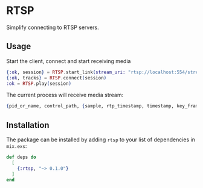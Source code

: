 # RTSP

Simplify connecting to RTSP servers.

## Usage

Start the client, connect and start receiving media

```elixir
{:ok, session} = RTSP.start_link(stream_uri: "rtsp://localhost:554/stream", allowed_media_types: [:video])
{:ok, tracks} = RTSP.connect(session)
:ok = RTSP.play(session)
```

The current process will receive media stream:
```elixir
{pid_or_name, control_path, {sample, rtp_timestamp, timestamp, key_frame?}}
```

## Installation

The package can be installed by adding `rtsp` to your list of dependencies in `mix.exs`:

```elixir
def deps do
  [
    {:rtsp, "~> 0.1.0"}
  ]
end
```


